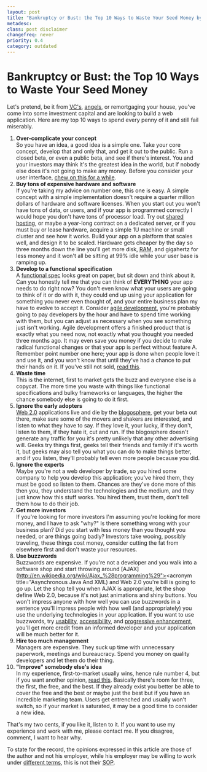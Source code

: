 ```yaml
---
layout: post
title: "Bankruptcy or Bust: the Top 10 Ways to Waste Your Seed Money by Eric DeLabar"
metadesc: 
class: post disclaimer
changefreq: never
priority: 0.4
category: outdated
---
```

# Bankruptcy or Bust: the Top 10 Ways to Waste Your Seed Money

Let's pretend, be it from <acronym title="venture capitalist">[VC's](http://en.wikipedia.org/wiki/Venture_capital)</acronym>, 
[angels](http://en.wikipedia.org/wiki/Angel_investor), or remortgaging your house, you've come into some 
investment capital and are looking to build a web application. Here are my top 10 ways to spend every penny of 
it and still fail miserably.

1. **Over-complicate your concept**  
So you have an idea, a good idea is a simple one.  Take your core concept, develop that and only that, 
and get it out to the public.  Run a closed beta, or even a public beta, and see if there's interest. 
You and your investors may think it's the greatest idea in the world, but if nobody else does it's not 
going to make any money.  Before you consider your user interface, 
[chew on this for a while](http://stuffthathappens.com/blog/2008/03/05/simplicity/).
2. **Buy tons of expensive hardware and software**  
If you're taking my advice on number one, this one is easy.  A simple concept with a simple implementation 
doesn't require a quarter million dollars of hardware and software licenses.  When you start out you won't 
have tons of data, or users, and if your app is programmed correctly I would hope you don't have tons of 
processor load.  Try out [shared hosting](http://www.dreamhost.com/r.cgi?146279), or maybe a 
year-long contract on a dedicated server, or if you must buy or lease hardware, acquire a simple 1U machine 
or small cluster and see how it works.  Build your app on a platform that scales well, and design it to be 
scaled.  Hardware gets cheaper by the day so three months down the line you'll get more disk, 
<acronym title="Random Access Memory">RAM</acronym>, and gigahertz for less money and it won't all be sitting 
at 99% idle while your user base is ramping up.
3. **Develop to a functional specification**  
A [functional spec](http://en.wikipedia.org/wiki/Functional_specification) looks great on paper, 
but sit down and think about it.  Can you honestly tell me that you can think of **EVERYTHING** 
your app needs to do right now?  You don't even know what your users are going to think of it or do with it, 
they could end up using your application for something you never even thought of, and your entire business 
plan my have to evolve to accept it.  Consider [agile development](http://en.wikipedia.org/wiki/Agile_development), 
you're probably going to pay developers by the hour and have to spend time working with them, but you can 
adjust as necessary when you see something just isn't working.  Agile development offers a finished product 
that is exactly what you need now, not exactly what you thought you needed three months ago.  It may even 
save you money if you decide to make radical functional changes or that your app is perfect without feature A. 
Remember point number one here; your app is done when people love it and use it, and you won't know that until 
they've had a chance to put their hands on it.  If you've still not sold, [read this](http://gettingreal.37signals.com/).
4. **Waste time**  
This is the internet, first to market gets the buzz and everyone else is a copycat.  The more time you waste 
with things like functional specifications and bulky frameworks or languages, the higher the chance somebody 
else is going to do it first.
5. **Ignore the early adopters**  
[Web 2.0](http://en.wikipedia.org/wiki/Web_2.0) applications live and die by the 
[blogosphere](http://en.wikipedia.org/wiki/Blogosphere), get your beta out there, make sure some 
of the movers and shakers are interested, and listen to what they have to say.  If they love it, your lucky, 
if they don't, listen to them, if they hate it, cut and run.  If the blogosphere doesn't generate any traffic 
for you it's pretty unlikely that any other advertising will.  Geeks try things first, geeks tell their friends 
and family if it's worth it, but geeks may also tell you what you can do to make things better, and if you listen, 
they'll probably tell even more people because you did.
6. **Ignore the experts**  
Maybe you're not a web developer by trade, so you hired some company to help you develop this application; you've 
hired them, they must be good so listen to them.  Chances are they've done more of this then you, they understand 
the technologies and the medium, and they just know how this stuff works.  You hired them, trust them, don't tell 
them how to do their job.
7. **Get more investors**  
If you're looking for more investors I'm assuming you're looking for more money, and I have to ask "why?"  Is there 
something wrong with your business plan?  Did you start with less money than you thought you needed, or are things 
going badly?  Investors take wooing, possibly traveling, these things cost money, consider cutting the fat from 
elsewhere first and don't waste your resources.
8. **Use buzzwords**  
Buzzwords are expensive.  If you're not a developer and you walk into a software shop and start throwing around 
[AJAX</acronym>](http://en.wikipedia.org/wiki/Ajax_%28programming%29"><acronym title="Asynchronous Java And XML) 
and Web 2.0 you're bill is going to go up.  Let the shop tell you when AJAX is appropriate, let the shop define Web 2.0, 
because it's not just animations and shiny buttons.  You won't impress anyone with how well you can use buzzwords in a 
sentence you'll impress people with how well (and appropriately) you use the underlying technologies in your application. 
If you want to use buzzwords, try [usability](http://en.wikipedia.org/wiki/Usability), 
[accessibility](http://en.wikipedia.org/wiki/Accessibility), and 
[progressive enhancement](http://en.wikipedia.org/wiki/Progressive_enhancement), you'll get more credit from 
an informed developer and your application will be much better for it.
9. **Hire too much management**  
Managers are expensive.  They suck up time with unnecessary paperwork, meetings and bureaucracy.  Spend you money on 
quality developers and let them do their thing.
10. **"Improve" somebody else's idea**  
In my experience, first-to-market usually wins, hence rule number 4, but if you want another opinion, 
[read this](http://stevenf.com/archive/the-first--the-free--and-the-good.php).  Basically there's room for 
three, the first, the free, and the best.  If they already exist you better be able to cover the free and the best or 
maybe just the best but if you have an incredible marketing team.  Users get entrenched and usually won't switch, so 
if your market is saturated, it may be a good time to consider a new idea.

That's my two cents, if you like it, listen to it.  If you want to use my experience and work with me, please contact me. 
If you disagree, comment, I want to hear why.

To state for the record, the opinions expressed in this article are those of the author and not his employer, while his 
employer may be willing to work under [different terms](http://en.wikipedia.org/wiki/Agile_development), this 
is not their <acronym title="Standard Operating Procedure">SOP</acronym>.
